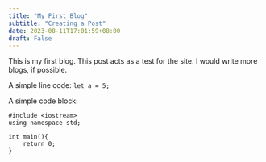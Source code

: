```yaml
---
title: "My First Blog"
subtitle: "Creating a Post"
date: 2023-08-11T17:01:59+08:00
draft: False
---
```


This is my first blog.
This post acts as a test for the site.
I would write more blogs, if possible.

A simple line code:
` let a = 5; `

A simple code block:
```
#include <iostream>
using namespace std;

int main(){
    return 0;
}
```